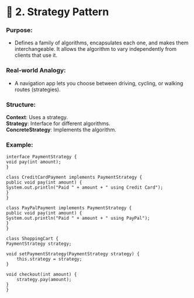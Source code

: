 # 🧠 2. Strategy Pattern

### Purpose:
- Defines a family of algorithms, encapsulates each one, and makes them interchangeable. It allows the algorithm to vary independently from clients that use it.

### Real-world Analogy:
- A navigation app lets you choose between driving, cycling, or walking routes (strategies).

### Structure:
**Context**: Uses a strategy.  
**Strategy**: Interface for different algorithms.  
**ConcreteStrategy**: Implements the algorithm.

### **Example**:
    interface PaymentStrategy {
    void pay(int amount);
    }
    
    class CreditCardPayment implements PaymentStrategy {
    public void pay(int amount) {
    System.out.println("Paid " + amount + " using Credit Card");
    }
    }
    
    class PayPalPayment implements PaymentStrategy {
    public void pay(int amount) {
    System.out.println("Paid " + amount + " using PayPal");
    }
    }

    class ShoppingCart {
    PaymentStrategy strategy;

    void setPaymentStrategy(PaymentStrategy strategy) {
        this.strategy = strategy;
    }

    void checkout(int amount) {
        strategy.pay(amount);
    }
    }

